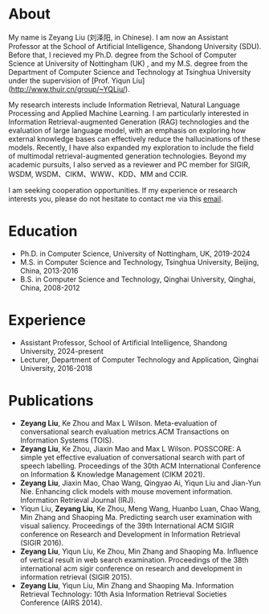 
# About

My name is Zeyang Liu (刘泽阳, in Chinese). I am now an Assistant Professor at the School of Artificial Intelligence, Shandong University (SDU). Before that, I recieved my Ph.D. degree from the School of Computer Science at University of Nottingham (UK) , and my M.S. degree from the Department of Computer Science and Technology at Tsinghua University under the supervision of [Prof. Yiqun Liu] (http://www.thuir.cn/group/~YQLiu/).

My research interests include Information Retrieval, Natural Language Processing and Applied Machine Learning. I am particularly interested in Information Retrieval-augmented Generation (RAG) technologies and the evaluation of large language model, with an emphasis on exploring how external knowledge bases can effectively reduce the hallucinations of these models. Recently, I have also expanded my exploration to include the field of multimodal retrieval-augmented generation technologies. Beyond my academic pursuits, I also served as a reviewer and PC member for SIGIR, WSDM, WSDM、CIKM、WWW、KDD、MM and CCIR.

I am seeking cooperation opportunities. If my experience or research interests you, please do not hesitate to contact me via this [email](mailto:zeyangliu@sdu.edu.cn).

# Education
- Ph.D. in Computer Science, University of Nottingham, UK, 2019-2024
- M.S. in Computer Science and Technology, Tsinghua University, Beijing, China, 2013-2016
- B.S. in Computer Science and Technology, Qinghai University, Qinghai, China, 2008-2012

# Experience
- Assistant Professor, School of Artificial Intelligence, Shandong University, 2024-present
- Lecturer, Department of Computer Technology and Application, Qinghai University, 2016-2018

# Publications
- **Zeyang Liu**, Ke Zhou and Max L Wilson. Meta-evaluation of conversational search evaluation metrics.ACM Transactions on Information Systems (TOIS).
- **Zeyang Liu**, Ke Zhou, Jiaxin Mao and Max L Wilson. POSSCORE: A simple yet effective evaluation of conversational search with part of speech labelling. Proceedings of the 30th ACM International Conference on Information & Knowledge Management (CIKM 2021).
- **Zeyang Liu**, Jiaxin Mao, Chao Wang, Qingyao Ai, Yiqun Liu and Jian-Yun Nie. Enhancing click models with mouse movement information. Information Retrieval Journal (IRJ).
- Yiqun Liu, **Zeyang Liu**, Ke Zhou, Meng Wang, Huanbo Luan, Chao Wang, Min Zhang and Shaoping Ma. Predicting search user examination with visual saliency. Proceedings of the 39th International ACM SIGIR conference on Research and Development in Information Retrieval (SIGIR 2016).
- **Zeyang Liu**, Yiqun Liu, Ke Zhou, Min Zhang and Shaoping Ma. Influence of vertical result in web search examination. Proceedings of the 38th international acm sigir conference on research and development in information retrieval (SIGIR 2015).
- **Zeyang Liu**, Yiqun Liu, Min Zhang and Shaoping Ma. Information Retrieval Technology: 10th Asia Information Retrieval Societies Conference (AIRS 2014).
